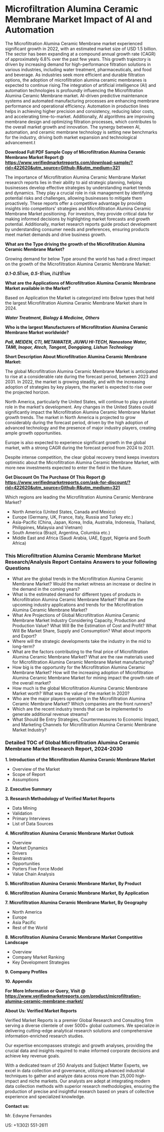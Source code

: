 <meta name="title" content="Global Microfiltration Alumina Ceramic Membrane Market Impact of AI and Automation"><meta name="description" content="The Microfiltration Alumina Ceramic Membrane market experienced significant growth in 2022, with an estimated market size of USD 1.5 billion. The sector has been expandin"><meta name="title" content="Microfiltration Alumina Ceramic Membrane Market Size, Share, Scope, Trends, Growth, Opportunities, Analysis, Forecast"><h1>Microfiltration Alumina Ceramic Membrane Market Impact of AI and Automation</h1>The Microfiltration Alumina Ceramic Membrane market experienced significant growth in 2022, with an estimated market size of USD 1.5 billion. The sector has been expanding at a compound annual growth rate (CAGR) of approximately 6.8% over the past few years. This growth trajectory is driven by increasing demand for high-performance filtration solutions in various industries, including water treatment, pharmaceuticals, and food and beverage. As industries seek more efficient and durable filtration options, the adoption of microfiltration alumina ceramic membranes is expected to continue rising.The integration of artificial intelligence (AI) and automation technologies is profoundly influencing the Microfiltration Alumina Ceramic Membrane market. AI-driven predictive maintenance systems and automated manufacturing processes are enhancing membrane performance and operational efficiency. Automation in production lines helps in achieving higher precision and consistency, reducing labor costs, and accelerating time-to-market. Additionally, AI algorithms are improving membrane design and optimizing filtration processes, which contributes to the overall market growth and innovation. The synergy between AI, automation, and ceramic membrane technology is setting new benchmarks for the industry, driving both market expansion and technological advancement.t</p><p id="" class=""><strong>Download Full PDF Sample Copy of Microfiltration Alumina Ceramic Membrane Market Report @ <a href="https://www.verifiedmarketreports.com/download-sample/?rid=422620&utm_source=Github-R&utm_medium=321" target="_blank">https://www.verifiedmarketreports.com/download-sample/?rid=422620&utm_source=Github-R&utm_medium=321</a></strong></p><p>The importance of&nbsp;Microfiltration Alumina Ceramic Membrane Market research reports lies in their ability to aid strategic planning, helping businesses develop effective strategies by understanding market trends and dynamics. They play a crucial role in risk management by identifying potential risks and challenges, allowing businesses to mitigate them proactively. These reports offer a competitive advantage by providing insights into competitors' strategies and Microfiltration Alumina Ceramic Membrane Market positioning. For investors, they provide critical data for making informed decisions by highlighting market forecasts and growth potential. Additionally, market research reports guide product development by understanding consumer needs and preferences, ensuring products meet market demands and drive business growth.</p><p><strong>What are the&nbsp;Type driving the growth of the Microfiltration Alumina Ceramic Membrane Market?</strong></p><p id="" class="">Growing demand for below Type around the world has had a direct impact on the growth of the Microfiltration Alumina Ceramic Membrane Market:</p><em><strong>0.1-0.5Î¼m, 0.5-1Î¼m, ï¼ž1Î¼m</strong></em></p><strong>What are the&nbsp;Applications&nbsp;of Microfiltration Alumina Ceramic Membrane Market available in the Market?</strong></p><p id="" class="">Based on Application the Market is categorized into Below types that held the largest Microfiltration Alumina Ceramic Membrane Market share In 2024.</p><em><strong>Water Treatment, Biology & Medicine, Others</strong></em></p><strong>Who is the largest Manufacturers of Microfiltration Alumina Ceramic Membrane Market worldwide?</strong></p><p><em><strong>Pall, MEIDEN, CTI, METAWATER, JIUWU HI-TECH, Nanostone Water, TAMI, Inopor, Atech, Tangent, Dongqiang, Lishun Technology</strong></em></p><p id="" class=""><strong>Short Description About Microfiltration Alumina Ceramic Membrane Market:</strong></p><p>The global Microfiltration Alumina Ceramic Membrane Market is anticipated to rise at a considerable rate during the forecast period, between 2023 and 2031. In 2022, the market is growing steadily, and with the increasing adoption of strategies by key players, the market is expected to rise over the projected horizon.</p><p>North America, particularly the United States, will continue to play a pivotal role in the market's development. Any changes in the United States could significantly impact the Microfiltration Alumina Ceramic Membrane Market growth trends. The market in North America is projected to grow considerably during the forecast period, driven by the high adoption of advanced technology and the presence of major industry players, creating ample growth opportunities.</p><p>Europe is also expected to experience significant growth in the global market, with a strong CAGR during the forecast period from 2024 to 2031.</p><p>Despite intense competition, the clear global recovery trend keeps investors optimistic about the Microfiltration Alumina Ceramic Membrane Market, with more new investments expected to enter the field in the future.</p><p id="" class=""><strong>Get Discount On The Purchase Of This Report @ <a href="https://www.verifiedmarketreports.com/ask-for-discount/?rid=422620&utm_source=Github-R&utm_medium=321" target="_blank">https://www.verifiedmarketreports.com/ask-for-discount/?rid=422620&utm_source=Github-R&utm_medium=321</a></strong></p>Which regions are leading the Microfiltration Alumina Ceramic Membrane Market?</p><ul><li>North America (United States, Canada and Mexico)</li><li>Europe (Germany, UK, France, Italy, Russia and Turkey etc.)</li><li>Asia-Pacific (China, Japan, Korea, India, Australia, Indonesia, Thailand, Philippines, Malaysia and Vietnam)</li><li>South America (Brazil, Argentina, Columbia etc.)</li><li>Middle East and Africa (Saudi Arabia, UAE, Egypt, Nigeria and South Africa)</li></ul><h3 id="" class="">This Microfiltration Alumina Ceramic Membrane Market Research/Analysis Report Contains Answers to your following Questions</h3><ul><li>What are the global trends in the Microfiltration Alumina Ceramic Membrane Market? Would the market witness an increase or decline in the demand in the coming years?</li><li>What is the estimated demand for different types of products in Microfiltration Alumina Ceramic Membrane Market? What are the upcoming industry applications and trends for the Microfiltration Alumina Ceramic Membrane Market?</li><li>What Are Projections of Global Microfiltration Alumina Ceramic Membrane Market Industry Considering Capacity, Production and Production Value? What Will Be the Estimation of Cost and Profit? What Will Be Market Share, Supply and Consumption? What about imports and Export?</li><li>Where will the strategic developments take the industry in the mid to long-term?</li><li>What are the factors contributing to the final price of Microfiltration Alumina Ceramic Membrane Market? What are the raw materials used for Microfiltration Alumina Ceramic Membrane Market manufacturing?</li><li>How big is the opportunity for the Microfiltration Alumina Ceramic Membrane Market? How will the increasing adoption of Microfiltration Alumina Ceramic Membrane Market for mining impact the growth rate of the overall market?</li><li>How much is the global Microfiltration Alumina Ceramic Membrane Market worth? What was the value of the market In 2020?</li><li>Who are the major players operating in the Microfiltration Alumina Ceramic Membrane Market? Which companies are the front runners?</li><li>Which are the recent industry trends that can be implemented to generate additional revenue streams?</li><li>What Should Be Entry Strategies, Countermeasures to Economic Impact, and Marketing Channels for Microfiltration Alumina Ceramic Membrane Market Industry?</li></ul><h3 id="" class="">Detailed TOC of Global Microfiltration Alumina Ceramic Membrane Market Research Report, 2024-2030</h3><p id="" class=""><strong>1. Introduction of the Microfiltration Alumina Ceramic Membrane Market</strong></p><ul><li>Overview of the Market</li><li>Scope of Report</li><li>Assumptions</li></ul><p id="" class=""><strong>2. Executive Summary</strong></p><p id="" class=""><strong>3. Research Methodology of Verified Market Reports</strong></p><ul><li>Data Mining</li><li>Validation</li><li>Primary Interviews</li><li>List of Data Sources</li></ul><p id="" class=""><strong>4. Microfiltration Alumina Ceramic Membrane Market Outlook</strong></p><ul><li>Overview</li><li>Market Dynamics</li><li>Drivers</li><li>Restraints</li><li>Opportunities</li><li>Porters Five Force Model</li><li>Value Chain Analysis</li></ul><p id="" class=""><strong>5. Microfiltration Alumina Ceramic Membrane Market, By Product</strong></p><p id="" class=""><strong>6. Microfiltration Alumina Ceramic Membrane Market, By Application</strong></p><p id="" class=""><strong>7. Microfiltration Alumina Ceramic Membrane Market, By Geography</strong></p><ul><li>North America</li><li>Europe</li><li>Asia Pacific</li><li>Rest of the World</li></ul><p id="" class=""><strong>8. Microfiltration Alumina Ceramic Membrane Market Competitive Landscape</strong></p><ul><li>Overview</li><li>Company Market Ranking</li><li>Key Development Strategies</li></ul><p id="" class=""><strong>9. Company Profiles</strong></p><p id="" class=""><strong>10. Appendix</strong></p><p id="" class=""><strong>For More Information or Query, Visit @ <a href="https://www.verifiedmarketreports.com/product/microfiltration-alumina-ceramic-membrane-market/" target="_blank">https://www.verifiedmarketreports.com/product/microfiltration-alumina-ceramic-membrane-market/</a></strong></p><p id="" class=""><strong>About Us: Verified Market Reports</strong></p><p id="" class="">Verified Market Reports is a premier Global Research and Consulting firm serving a diverse clientele of over 5000+ global customers. We specialize in delivering cutting-edge analytical research solutions and comprehensive information-enriched research studies.</p><p id="" class="">Our expertise encompasses strategic and growth analyses, providing the crucial data and insights required to make informed corporate decisions and achieve key revenue goals.</p><p id="" class="">With a dedicated team of 250 Analysts and Subject Matter Experts, we excel in data collection and governance, utilizing advanced industrial techniques to gather and analyze data across more than 25,000 high-impact and niche markets. Our analysts are adept at integrating modern data collection methods with superior research methodologies, ensuring the production of precise and insightful research based on years of collective experience and specialized knowledge.</p><p id="" class=""><strong>Contact us:</strong></p><p id="" class="">Mr. Edwyne Fernandes</p><p id="" class="">US: +1(302) 551-2611</p>